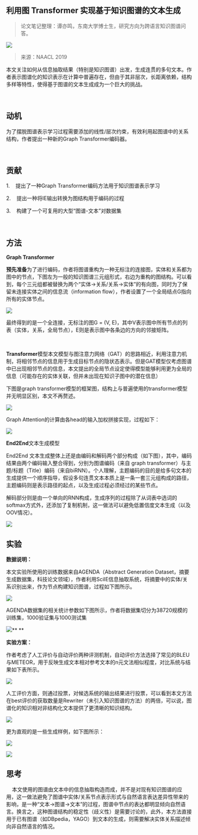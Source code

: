 
## 利用图 Transformer 实现基于知识图谱的文本生成

> 论文笔记整理：谭亦鸣，东南大学博士生，研究方向为跨语言知识图谱问答。

![](img/利用图-Transformer-实现基于知识图谱的文本生成.md_1.png)

> 来源：NAACL 2019


本文关注如何从信息抽取结果（特别是知识图谱）出发，生成连贯的多句文本。作者表示图谱化的知识表示在计算中普遍存在，但由于其非层次，长距离依赖，结构多样等特性，使得基于图谱的文本生成成为一个巨大的挑战。

 

## **动机**

为了摆脱图谱表示学习过程需要添加的线性/层次约束，有效利用起图谱中的关系结构，作者提出一种新的Graph Transformer编码器。

 

## **贡献**

1.    提出了一种Graph Transformer编码方法用于知识图谱表示学习

2.    提出一种将IE输出转换为图结构用于编码的过程

3.    构建了一个可复用的大型“图谱-文本”对数据集

 

## **方法**

**Graph Transformer**

**预先准备**为了进行编码，作者将图谱重构为一种无标注的连接图，实体和关系都为图中的节点，下图左为一般的知识图谱三元组形式，右边为重构的图结构。可以看到，每个三元组都被替换为两个“实体-&gt;关系/关系-&gt;实体”的有向图，同时为了保留未连接实体之间的信息流（information flow），作者设置了一个全局结点G指向所有的实体节点。

![](img/利用图-Transformer-实现基于知识图谱的文本生成.md_2.png)

最终得到的是一个全连接，无标注的图G = (V, E)，其中V表示图中所有节点的列表（实体，关系，全局节点），E则是表示图中各条边的方向的邻接矩阵。

           

**Transformer**模型本文模型与图注意力网络（GAT）的思路相近，利用注意力机制，将相邻节点的信息用于生成目标节点的隐状态表示。但是GAT模型仅考虑图谱中已出现相邻节点的信息，本文提出的全局节点设定使得模型能够利用更为全局的信息（可能存在的实体关联，但并未出现在知识子图中的潜在信息）

下图是graph transformer模型的框架图，结构上与普遍使用的transformer模型并无明显区别，本文不再赘述。

![](img/利用图-Transformer-实现基于知识图谱的文本生成.md_3.png)


Graph Attention的计算由各head的输入加权拼接实现，过程如下：

![](img/利用图-Transformer-实现基于知识图谱的文本生成.md_4.png)



**End2End**文本生成模型

End2End 文本生成整体上还是由编码和解码两个部分构成（如下图），其中，编码结果由两个编码输入整合得到，分别为图谱编码（来自 graph transformer）与主题/标题（Title）编码（来自biRNN）。个人理解，主题编码的目的是给多句文本的生成提供一个顺序指导，假设多句连贯文本本质上是一条一套三元组构成的路径，主题编码则是表示路径的起点，以及生成过程必须经过的某些节点。

解码部分则是由一个单向的RNN构成，生成序列的过程除了从词表中选词的softmax方式外，还添加了复制机制，这一做法可以避免低置信度文本生成（以及OOV情况）。

![](img/利用图-Transformer-实现基于知识图谱的文本生成.md_5.png)


## **实验**

**数据说明：**

本文实验所使用的训练数据来自AGENDA（Abstract Generation Dataset，摘要生成数据集，科技论文领域），作者利用SciIE信息抽取系统，将摘要中的实体/关系识别出来，作为节点构建知识图谱，过程如下图所示。

![](img/利用图-Transformer-实现基于知识图谱的文本生成.md_6.png)

AGENDA数据集的相关统计参数如下图所示，作者将数据集切分为38720规模的训练集，1000验证集与1000测试集

![](img/利用图-Transformer-实现基于知识图谱的文本生成.md_7.png)** **

**实验方案：**

作者考虑了人工评价与自动评价两种评测机制，自动评价方法选择了常见的BLEU与METEOR，用于反映生成文本相对参考文本的n元文法相似程度，对比系统与结果如下表所示。

![](img/利用图-Transformer-实现基于知识图谱的文本生成.md_8.png)


人工评价方面，则通过投票，对候选系统的输出结果进行投票，可以看到本文方法在best评价的获取数量是Rewriter（未引入知识图谱的方法）的两倍，可以说，图谱化的知识相对非结构化文本提供了更清晰的知识结构。

![](img/利用图-Transformer-实现基于知识图谱的文本生成.md_9.png)


更为直观的是一些生成样例，如下图所示：

![](img/利用图-Transformer-实现基于知识图谱的文本生成.md_10.png)



![](img/利用图-Transformer-实现基于知识图谱的文本生成.md_11.png)


## **思考**

    本文使用的图谱由文本中的信息抽取构造而成，并不是对现有知识图谱的应用，这一做法避免了图谱中实体/关系节点表示形式与自然语言表达差异性带来的影响，是一种“文本-&gt;图谱-&gt;文本”的过程，图谱中节点的表达都明显倾向自然语言。换言之，这种图谱结构的稳定性（歧义性）是需要讨论的，此外，本方法直接用于已有图谱（如DBpedia，YAGO）到文本的生成，则需要解决实体关系描述倾向非自然语言的情况。

 
